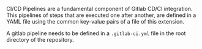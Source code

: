 
CI/CD Pipelines are a fundamental component of Gitlab CD/CI integration. This pipelines of steps that are executed one after another, are defined in a YAML file using the common key-value pairs of a file of this extension. 

A gitlab pipeline needs to be defined in a `.gitlab-ci.yml` file in the root directory of the repository.  